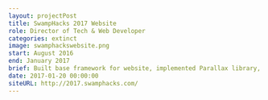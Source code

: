 ```yaml
---
layout: projectPost
title: SwampHacks 2017 Website
role: Director of Tech & Web Developer
categories: extinct
image: swamphackswebsite.png
start: August 2016
end: January 2017
brief: Built base framework for website, implemented Parallax library, and managed backend system.
date: 2017-01-20 00:00:00
siteURL: http://2017.swamphacks.com/
---
```


